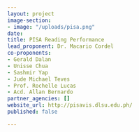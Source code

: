 ```yaml
---
layout: project
image-section:
- image: "/uploads/pisa.png"
date: 
title: PISA Reading Performance
lead_proponent: Dr. Macario Cordel
co-proponents:
- Gerald Dalan
- Unisse Chua
- Sashmir Yap
- Jude Michael Teves
- Prof. Rochelle Lucas
- Acd. Allan Bernardo
partner_agencies: []
website_url: http://pisavis.dlsu.edu.ph/
published: false

---
```

